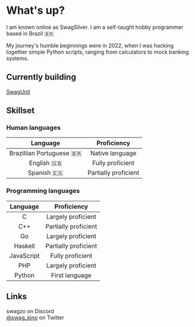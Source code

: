 # What's up?

I am known online as SwagSilver. I am a self-taught hobby programmer based in Brazil 🇧🇷

My journey's humble beginnings were in 2022, when I was hacking together simple Python scripts, ranging from calculators to mock banking systems.

## Currently building

[SwagUnit](https://github.com/SwagSilver/swagunit)

## Skillset

### Human languages
Language|Proficiency
:------:|:---------:
Brazillian Portuguese 🇧🇷|Native language
English 🇬🇧|Fully proficient
Spanish 🇪🇸|Partially proficient

### Programming languages

Language|Proficiency
:------:|:---------:
C|Largely proficient
C++|Partially proficient
Go|Largely proficient
Haskell|Partially proficient
JavaScript|Fully proficient
PHP|Largely proficient
Python|First language

## Links

swagzo on Discord<br>
[@swag_kino](https://twitter.com/swag_kino) on Twitter
